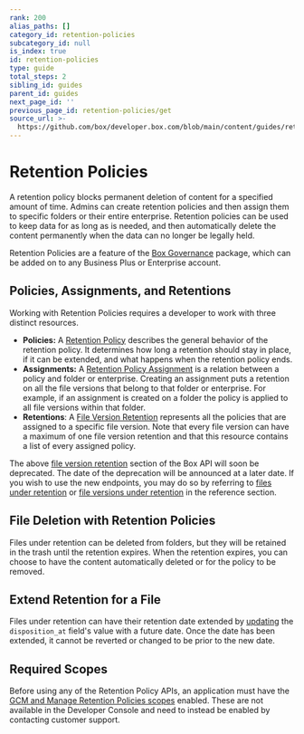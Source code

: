 ```yaml
---
rank: 200
alias_paths: []
category_id: retention-policies
subcategory_id: null
is_index: true
id: retention-policies
type: guide
total_steps: 2
sibling_id: guides
parent_id: guides
next_page_id: ''
previous_page_id: retention-policies/get
source_url: >-
  https://github.com/box/developer.box.com/blob/main/content/guides/retention-policies/index.md
---
```

# Retention Policies

A retention policy blocks permanent deletion of content for a specified amount
of time. Admins can create retention policies and then assign them to
specific folders or their entire enterprise. Retention policies can be used to
keep data for as long as is needed, and then automatically delete the content
permanently when the data can no longer be legally held.

<Message>

Retention Policies are a feature of the [Box Governance][governance] package,
which   can be added on to any Business Plus or Enterprise account.

</Message>

## Policies, Assignments, and Retentions

Working with Retention Policies requires a developer to work with three
distinct resources.

* **Policies:**  A [Retention Policy][policy] describes the general behavior
  of the retention policy. It determines how long a retention should stay in
  place, if it can be extended, and what happens when the retention policy ends.
* **Assignments:** A [Retention Policy Assignment][assignment] is a relation
  between a policy and folder or enterprise. Creating an assignment puts a
  retention on all the file versions that belong to that folder or enterprise.
  For example, if an assignment is created on a folder the policy is applied to
  all file versions within that folder.
* **Retentions**: A [File Version Retention][retention] represents all the
  policies that are assigned to a specific file version. Note that every file
  version can have a maximum of one file version retention and that this
  resource contains a list of every assigned policy.

<Message type='warning'>

The above [file version retention][retention] section of the Box API
will soon be deprecated. The date of the deprecation will be announced at a
later date. If you wish to use the new endpoints, you may do so by referring
to [files under retention][files-under] or
[file versions under retention][file-versions-under] in the reference section.

</Message>

## File Deletion with Retention Policies

Files under retention can be deleted from folders, but they will be retained in
the trash until the retention expires. When the retention expires,
you can choose to have the content automatically deleted or for the policy to be
removed.

## Extend Retention for a File

Files under retention can have their retention date extended by
[updating][extend-retention] the `disposition_at` field's value with a future
date. Once the date has been extended, it cannot be reverted or changed to be
prior to the new date.

## Required Scopes

Before using any of the Retention Policy APIs, an application must have the [GCM
and Manage Retention Policies scopes][scopes] enabled. These are not available
in the Developer Console and need to instead be enabled by contacting customer
support.

[scopes]: g://api-calls/permissions-and-errors/scopes
[policy]: r://retention_policy
[assignment]: r://retention_policy_assignment
[retention]: r://file_version_retention
[governance]: https://www.box.com/security/governance-and-compliance
[files-under]: e://get-retention-policy-assignments-id-files-under-retention
[file-versions-under]: e://get-retention-policy-assignments-id-file-versions-under-retention
[extend-retention]: e://put-files-id/#param-disposition_at